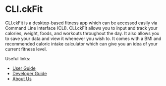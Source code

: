 # CLI.ckFit

CLI.ckFit is a desktop-based fitness app which can be accessed easily via Command Line Interface (CLI). CLI.ckFit
allows you to input and track your calories, weight, foods, and workouts throughout the day.
It also allows you to save your data and view it whenever you wish to.
It comes with a BMI and recommended caloric intake calculator which can give you an idea of your current fitness
level.

Useful links:
* [User Guide](UserGuide.md)
* [Developer Guide](DeveloperGuide.md)
* [About Us](AboutUs.md)
